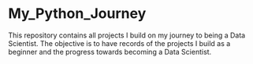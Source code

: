 # My_Python_Journey
This repository contains all projects I build on my journey to being a Data Scientist. The objective is to have records of the projects I build as a beginner and the progress towards becoming a Data Scientist.
